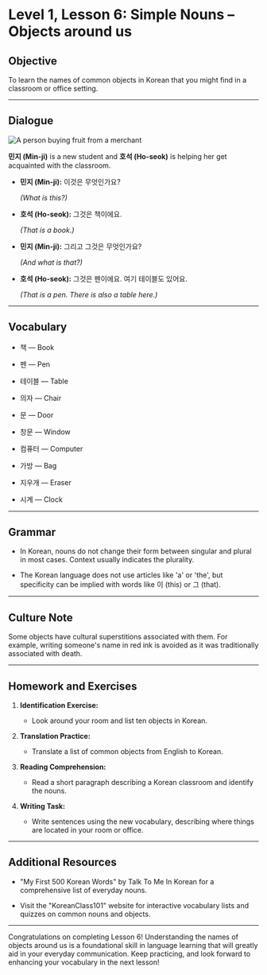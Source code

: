 # Level 1, Lesson 6: Simple Nouns – Objects around us

## Objective

To learn the names of common objects in Korean that you might find in a classroom or office setting.

---

## Dialogue

![A person buying fruit from a merchant](./resources/l1_lesson06.png)

**민지 (Min-ji)** is a new student and **호석 (Ho-seok)** is helping her get acquainted with the classroom.

- **민지 (Min-ji):** 이것은 무엇인가요?

   *(What is this?)*

- **호석 (Ho-seok):** 그것은 책이에요.

   *(That is a book.)*

- **민지 (Min-ji):** 그리고 그것은 무엇인가요?

   *(And what is that?)*

- **호석 (Ho-seok):** 그것은 펜이에요. 여기 테이블도 있어요.

   *(That is a pen. There is also a table here.)*

---

## Vocabulary

- 책 — Book

- 펜 — Pen

- 테이블 — Table

- 의자 — Chair

- 문 — Door

- 창문 — Window

- 컴퓨터 — Computer

- 가방 — Bag

- 지우개 — Eraser

- 시계 — Clock

---

## Grammar

- In Korean, nouns do not change their form between singular and plural in most cases. Context usually indicates the plurality.

- The Korean language does not use articles like 'a' or 'the', but specificity can be implied with words like 이 (this) or 그 (that).

---

## Culture Note

Some objects have cultural superstitions associated with them. For example, writing someone's name in red ink is avoided as it was traditionally associated with death.

---

## Homework and Exercises

1. **Identification Exercise:**

    - Look around your room and list ten objects in Korean.

2. **Translation Practice:**

    - Translate a list of common objects from English to Korean.

3. **Reading Comprehension:**

    - Read a short paragraph describing a Korean classroom and identify the nouns.

4. **Writing Task:**

    - Write sentences using the new vocabulary, describing where things are located in your room or office.

---

## Additional Resources

- "My First 500 Korean Words" by Talk To Me In Korean for a comprehensive list of everyday nouns.

- Visit the "KoreanClass101" website for interactive vocabulary lists and quizzes on common nouns and objects.

---

Congratulations on completing Lesson 6! Understanding the names of objects around us is a foundational skill in language learning that will greatly aid in your everyday communication. Keep practicing, and look forward to enhancing your vocabulary in the next lesson!
